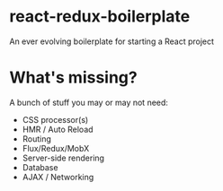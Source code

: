 # react-redux-boilerplate
An ever evolving boilerplate for starting a React project

# What's missing?
A bunch of stuff you may or may not need:

- CSS processor(s)
- HMR / Auto Reload
- Routing
- Flux/Redux/MobX
- Server-side rendering
- Database
- AJAX / Networking

